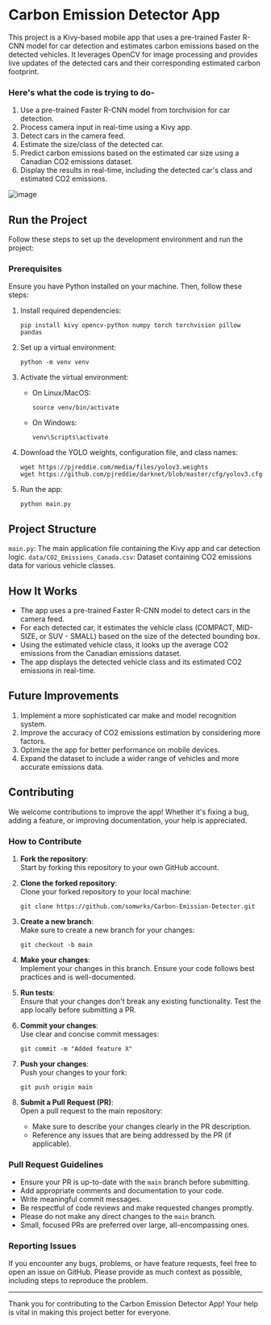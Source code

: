 # Carbon Emission Detector App

This project is a Kivy-based mobile app that uses a pre-trained Faster R-CNN model for car detection and estimates carbon emissions based on the detected vehicles. It leverages OpenCV for image processing and provides live updates of the detected cars and their corresponding estimated carbon footprint.

### Here's what the code is trying to do-

1. Use a pre-trained Faster R-CNN model from torchvision for car detection.
2. Process camera input in real-time using a Kivy app.
3. Detect cars in the camera feed.
4. Estimate the size/class of the detected car.
5. Predict carbon emissions based on the estimated car size using a Canadian CO2 emissions dataset.
6. Display the results in real-time, including the detected car's class and estimated CO2 emissions.

![image](https://github.com/user-attachments/assets/19bdaebc-4840-499f-9551-9045b36d0ee2)


## Run the Project

Follow these steps to set up the development environment and run the project:

### Prerequisites
Ensure you have Python installed on your machine. Then, follow these steps:

1. Install required dependencies:
   ```
   pip install kivy opencv-python numpy torch torchvision pillow pandas

   ```

2. Set up a virtual environment:
   ```
   python -m venv venv
   ```

3. Activate the virtual environment:
   - On Linux/MacOS:
     ```
     source venv/bin/activate
     ```
   - On Windows:
     ```
     venv\Scripts\activate
     ```

4. Download the YOLO weights, configuration file, and class names:
   ```
   wget https://pjreddie.com/media/files/yolov3.weights
   wget https://github.com/pjreddie/darknet/blob/master/cfg/yolov3.cfg
   ```


5. Run the app:
   ```
   python main.py
   ```

## Project Structure
`main.py`: The main application file containing the Kivy app and car detection logic.
`data/CO2_Emissions_Canada.csv`: Dataset containing CO2 emissions data for various vehicle classes.

## How It Works

- The app uses a pre-trained Faster R-CNN model to detect cars in the camera feed.
- For each detected car, it estimates the vehicle class (COMPACT, MID-SIZE, or SUV - SMALL) based on the size of the detected bounding box.
- Using the estimated vehicle class, it looks up the average CO2 emissions from the Canadian emissions dataset.
- The app displays the detected vehicle class and its estimated CO2 emissions in real-time.

## Future Improvements

1. Implement a more sophisticated car make and model recognition system.
2. Improve the accuracy of CO2 emissions estimation by considering more factors.
3. Optimize the app for better performance on mobile devices.
4. Expand the dataset to include a wider range of vehicles and more accurate emissions data.


## Contributing

We welcome contributions to improve the app! Whether it's fixing a bug, adding a feature, or improving documentation, your help is appreciated.

### How to Contribute

1. **Fork the repository**:  
   Start by forking this repository to your own GitHub account.

2. **Clone the forked repository**:  
   Clone your forked repository to your local machine:
   ```
   git clone https://github.com/somwrks/Carbon-Emission-Detector.git
   ```

3. **Create a new branch**:  
   Make sure to create a new branch for your changes:
   ```
   git checkout -b main
   ```

4. **Make your changes**:  
   Implement your changes in this branch. Ensure your code follows best practices and is well-documented.

5. **Run tests**:  
   Ensure that your changes don't break any existing functionality. Test the app locally before submitting a PR.

6. **Commit your changes**:  
   Use clear and concise commit messages:
   ```
   git commit -m "Added feature X" 
   ```

7. **Push your changes**:  
   Push your changes to your fork:
   ```
   git push origin main
   ```

8. **Submit a Pull Request (PR)**:  
   Open a pull request to the main repository:
   - Make sure to describe your changes clearly in the PR description.
   - Reference any issues that are being addressed by the PR (if applicable).

### Pull Request Guidelines

- Ensure your PR is up-to-date with the `main` branch before submitting.
- Add appropriate comments and documentation to your code.
- Write meaningful commit messages.
- Be respectful of code reviews and make requested changes promptly.
- Please do not make any direct changes to the `main` branch.
- Small, focused PRs are preferred over large, all-encompassing ones.

### Reporting Issues

If you encounter any bugs, problems, or have feature requests, feel free to open an issue on GitHub. Please provide as much context as possible, including steps to reproduce the problem.

---

Thank you for contributing to the Carbon Emission Detector App! Your help is vital in making this project better for everyone.

